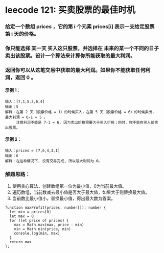 # leecode 121: 买卖股票的最佳时机
### 给定一个数组 prices ，它的第 i 个元素 prices[i] 表示一支给定股票第 i 天的价格。
### 你只能选择 某一天 买入这只股票，并选择在 未来的某一个不同的日子 卖出该股票。设计一个算法来计算你所能获取的最大利润。
### 返回你可以从这笔交易中获取的最大利润。如果你不能获取任何利润，返回 0 。
 
#### 示例 1：
```
输入：[7,1,5,3,6,4]
输出：5
解释：在第 2 天（股票价格 = 1）的时候买入，在第 5 天（股票价格 = 6）的时候卖出，最大利润 = 6-1 = 5 。
     注意利润不能是 7-1 = 6, 因为卖出价格需要大于买入价格；同时，你不能在买入前卖出股票。
```
#### 示例 2：
```
输入：prices = [7,6,4,3,1]
输出：0
解释：在这种情况下, 没有交易完成, 所以最大利润为 0。
```

### 解题思路：
1. 使用贪心算法，创建数组第一位为最小值，0为当前最大值。
2. 遍历数组，当前数减去最小值是否大于最大值，如果大于则替换最大值。
3. 当前数比最小值小，替换最小值，得出最大数为答案。

```
function maxProfit(prices: number[]): number {
  let min = prices[0]
  let max = 0
  for (let price of prices) {
    max = Math.max(max, price - min)
    min = Math.min(price, min)
    console.log(min, max)
  }
  return max
};
```